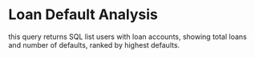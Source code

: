# Loan Default Analysis 
this query returns SQL   list users with loan accounts, showing total loans and number of defaults, ranked by highest defaults.
